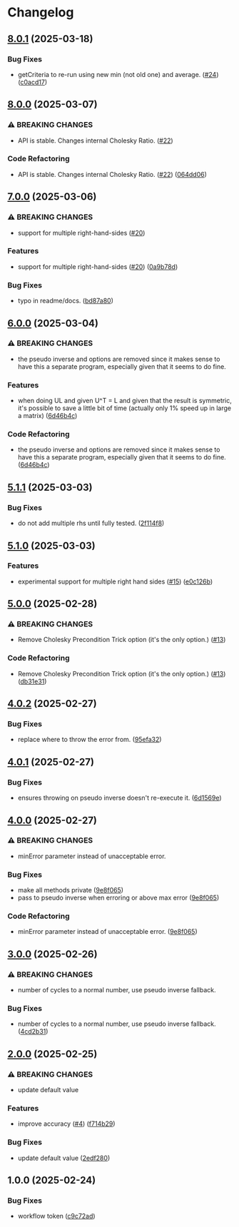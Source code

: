 # Changelog

## [8.0.1](https://github.com/newresu/fit-tnt/compare/v8.0.0...v8.0.1) (2025-03-18)


### Bug Fixes

* getCriteria to re-run using new min (not old one) and average. ([#24](https://github.com/newresu/fit-tnt/issues/24)) ([c0acd17](https://github.com/newresu/fit-tnt/commit/c0acd17fa5be787272db15443af92d6fcdd1060a))

## [8.0.0](https://github.com/newresu/fit-tnt/compare/v7.0.0...v8.0.0) (2025-03-07)


### ⚠ BREAKING CHANGES

* API is stable. Changes internal Cholesky Ratio. ([#22](https://github.com/newresu/fit-tnt/issues/22))

### Code Refactoring

* API is stable. Changes internal Cholesky Ratio. ([#22](https://github.com/newresu/fit-tnt/issues/22)) ([064dd06](https://github.com/newresu/fit-tnt/commit/064dd067167698d4a9a6b7c9c3bf22e7cc5a3bd9))

## [7.0.0](https://github.com/newresu/fit-tnt/compare/v6.0.0...v7.0.0) (2025-03-06)


### ⚠ BREAKING CHANGES

* support for multiple right-hand-sides ([#20](https://github.com/newresu/fit-tnt/issues/20))

### Features

* support for multiple right-hand-sides ([#20](https://github.com/newresu/fit-tnt/issues/20)) ([0a9b78d](https://github.com/newresu/fit-tnt/commit/0a9b78d0b7a65401421e83251073273689fb1e35))


### Bug Fixes

* typo in readme/docs. ([bd87a80](https://github.com/newresu/fit-tnt/commit/bd87a8034471d288a8d163179cfd538057906cc5))

## [6.0.0](https://github.com/newresu/fit-tnt/compare/v5.1.1...v6.0.0) (2025-03-04)


### ⚠ BREAKING CHANGES

* the pseudo inverse and options are removed since it makes sense to have this a separate program, especially given that it seems to do fine.

### Features

* when doing UL and given U^T = L and given that the result is symmetric, it's possible to save a little bit of time (actually only 1% speed up in large a matrix) ([6d46b4c](https://github.com/newresu/fit-tnt/commit/6d46b4c3aed2c50584ced8960b245be390992888))


### Code Refactoring

* the pseudo inverse and options are removed since it makes sense to have this a separate program, especially given that it seems to do fine. ([6d46b4c](https://github.com/newresu/fit-tnt/commit/6d46b4c3aed2c50584ced8960b245be390992888))

## [5.1.1](https://github.com/newresu/fit-tnt/compare/v5.1.0...v5.1.1) (2025-03-03)


### Bug Fixes

* do not add multiple rhs until fully tested. ([2f114f8](https://github.com/newresu/fit-tnt/commit/2f114f820b514364c3e1f6d1efc330fb907d4666))

## [5.1.0](https://github.com/newresu/fit-tnt/compare/v5.0.0...v5.1.0) (2025-03-03)


### Features

* experimental support for multiple right hand sides ([#15](https://github.com/newresu/fit-tnt/issues/15)) ([e0c126b](https://github.com/newresu/fit-tnt/commit/e0c126be0c5f474e47a39946e9ef87daae5c4862))

## [5.0.0](https://github.com/newresu/fit-tnt/compare/v4.0.2...v5.0.0) (2025-02-28)


### ⚠ BREAKING CHANGES

* Remove Cholesky Precondition Trick option (it's the only option.)  ([#13](https://github.com/newresu/fit-tnt/issues/13))

### Code Refactoring

* Remove Cholesky Precondition Trick option (it's the only option.)  ([#13](https://github.com/newresu/fit-tnt/issues/13)) ([db31e31](https://github.com/newresu/fit-tnt/commit/db31e315cd7f4e0b0a44558004e8f355a59517a4))

## [4.0.2](https://github.com/newresu/fit-tnt/compare/v4.0.1...v4.0.2) (2025-02-27)


### Bug Fixes

* replace where to throw the error from. ([95efa32](https://github.com/newresu/fit-tnt/commit/95efa328a8febc4e42384a65e091d36d972a7bc2))

## [4.0.1](https://github.com/newresu/fit-tnt/compare/v4.0.0...v4.0.1) (2025-02-27)


### Bug Fixes

* ensures throwing on pseudo inverse doesn't re-execute it. ([6d1569e](https://github.com/newresu/fit-tnt/commit/6d1569ec3fdf5f1433c0f24f06fe2b5a743d97a3))

## [4.0.0](https://github.com/newresu/fit-tnt/compare/v3.0.0...v4.0.0) (2025-02-27)


### ⚠ BREAKING CHANGES

* minError parameter instead of unacceptable error.

### Bug Fixes

* make all methods private ([9e8f065](https://github.com/newresu/fit-tnt/commit/9e8f06574755800880cc1d60f701403bd44ade91))
* pass to pseudo inverse when erroring or above max error ([9e8f065](https://github.com/newresu/fit-tnt/commit/9e8f06574755800880cc1d60f701403bd44ade91))


### Code Refactoring

* minError parameter instead of unacceptable error. ([9e8f065](https://github.com/newresu/fit-tnt/commit/9e8f06574755800880cc1d60f701403bd44ade91))

## [3.0.0](https://github.com/newresu/fit-tnt/compare/v2.0.0...v3.0.0) (2025-02-26)


### ⚠ BREAKING CHANGES

* number of cycles to a normal number, use pseudo inverse fallback.

### Bug Fixes

* number of cycles to a normal number, use pseudo inverse fallback. ([4cd2b31](https://github.com/newresu/fit-tnt/commit/4cd2b3135e9abf01f462a446237b0955a1a4d029))

## [2.0.0](https://github.com/newresu/fit-tnt/compare/v1.0.0...v2.0.0) (2025-02-25)


### ⚠ BREAKING CHANGES

* update default value

### Features

* improve accuracy  ([#4](https://github.com/newresu/fit-tnt/issues/4)) ([f714b29](https://github.com/newresu/fit-tnt/commit/f714b29502cef944560d407020bbd12c0422d1d6))


### Bug Fixes

* update default value ([2edf280](https://github.com/newresu/fit-tnt/commit/2edf2806954147e22e73c73d12c20414cfad6e1b))

## 1.0.0 (2025-02-24)


### Bug Fixes

* workflow token ([c9c72ad](https://github.com/newresu/fit-tnt/commit/c9c72ad95e03ba3a10c5719c9ad6d102817144e7))
